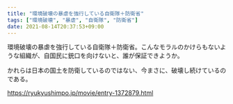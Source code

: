 ```yaml
---
title: "環境破壊の暴虐を強行している自衛隊＋防衛省"
tags: ["環境破壊", "暴虐", "自衛隊", "防衛省"]
date: 2021-08-14T20:37:53+09:00
---
```


環境破壊の暴虐を強行している自衛隊＋防衛省。こんなモラルのかけらもないような組織が、自国民に銃口を向けないと、誰が保証できようか。

かれらは日本の国土を防衛しているのではない、今まさに、破壊し続けているのである。

https://ryukyushimpo.jp/movie/entry-1372879.html